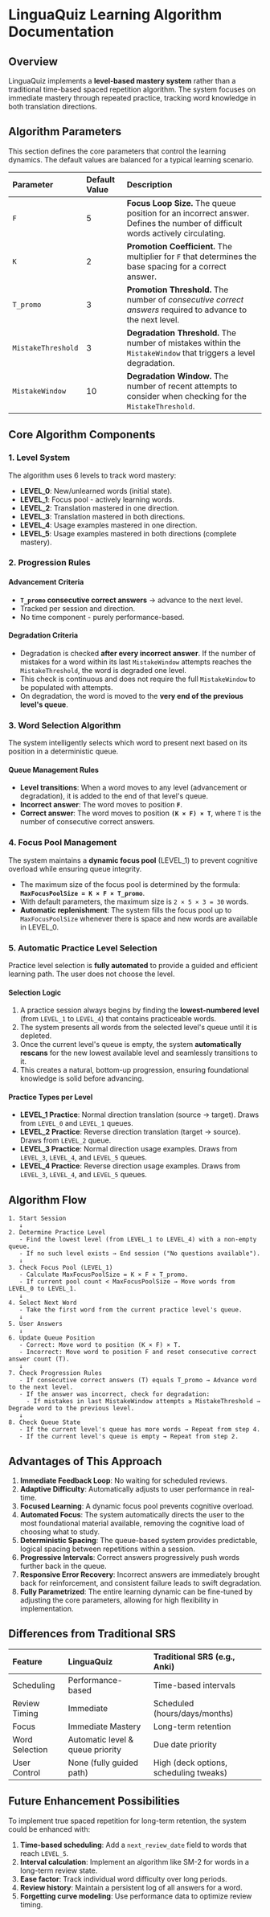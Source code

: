 # LinguaQuiz Learning Algorithm Documentation

## Overview

LinguaQuiz implements a **level-based mastery system** rather than a traditional time-based spaced repetition algorithm. The system focuses on immediate mastery through repeated practice, tracking word knowledge in both translation directions.

## Algorithm Parameters

This section defines the core parameters that control the learning dynamics. The default values are balanced for a typical learning scenario.

| Parameter | Default Value | Description |
| :--- | :--- | :--- |
| `F` | 5 | **Focus Loop Size.** The queue position for an incorrect answer. Defines the number of difficult words actively circulating. |
| `K` | 2 | **Promotion Coefficient.** The multiplier for `F` that determines the base spacing for a correct answer. |
| `T_promo` | 3 | **Promotion Threshold.** The number of *consecutive correct answers* required to advance to the next level. |
| `MistakeThreshold` | 3 | **Degradation Threshold.** The number of mistakes within the `MistakeWindow` that triggers a level degradation. |
| `MistakeWindow` | 10 | **Degradation Window.** The number of recent attempts to consider when checking for the `MistakeThreshold`. |

## Core Algorithm Components

### 1. Level System

The algorithm uses 6 levels to track word mastery:

- **LEVEL_0**: New/unlearned words (initial state).
- **LEVEL_1**: Focus pool - actively learning words.
- **LEVEL_2**: Translation mastered in one direction.
- **LEVEL_3**: Translation mastered in both directions.
- **LEVEL_4**: Usage examples mastered in one direction.
- **LEVEL_5**: Usage examples mastered in both directions (complete mastery).

### 2. Progression Rules

#### Advancement Criteria

- **`T_promo` consecutive correct answers** → advance to the next level.
- Tracked per session and direction.
- No time component - purely performance-based.

#### Degradation Criteria

- Degradation is checked **after every incorrect answer**. If the number of mistakes for a word within its last `MistakeWindow` attempts reaches the `MistakeThreshold`, the word is degraded one level.
- This check is continuous and does not require the full `MistakeWindow` to be populated with attempts.
- On degradation, the word is moved to the **very end of the previous level's queue**.

### 3. Word Selection Algorithm

The system intelligently selects which word to present next based on its position in a deterministic queue.

#### Queue Management Rules

- **Level transitions**: When a word moves to any level (advancement or degradation), it is added to the end of that level's queue.
- **Incorrect answer**: The word moves to position **`F`**.
- **Correct answer**: The word moves to position **`(K × F) × T`**, where `T` is the number of consecutive correct answers.

### 4. Focus Pool Management

The system maintains a **dynamic focus pool** (LEVEL_1) to prevent cognitive overload while ensuring queue integrity.

- The maximum size of the focus pool is determined by the formula: **`MaxFocusPoolSize = K × F × T_promo`**.
- With default parameters, the maximum size is `2 × 5 × 3 = 30` words.
- **Automatic replenishment**: The system fills the focus pool up to `MaxFocusPoolSize` whenever there is space and new words are available in LEVEL_0.

### 5. Automatic Practice Level Selection

Practice level selection is **fully automated** to provide a guided and efficient learning path. The user does not choose the level.

#### Selection Logic

1. A practice session always begins by finding the **lowest-numbered level** (from `LEVEL_1` to `LEVEL_4`) that contains practiceable words.
2. The system presents all words from the selected level's queue until it is depleted.
3. Once the current level's queue is empty, the system **automatically rescans** for the new lowest available level and seamlessly transitions to it.
4. This creates a natural, bottom-up progression, ensuring foundational knowledge is solid before advancing.

#### Practice Types per Level

- **LEVEL_1 Practice**: Normal direction translation (source → target). Draws from `LEVEL_0` and `LEVEL_1` queues.
- **LEVEL_2 Practice**: Reverse direction translation (target → source). Draws from `LEVEL_2` queue.
- **LEVEL_3 Practice**: Normal direction usage examples. Draws from `LEVEL_3`, `LEVEL_4`, and `LEVEL_5` queues.
- **LEVEL_4 Practice**: Reverse direction usage examples. Draws from `LEVEL_3`, `LEVEL_4`, and `LEVEL_5` queues.

## Algorithm Flow

```
1. Start Session
   ↓
2. Determine Practice Level
   - Find the lowest level (from LEVEL_1 to LEVEL_4) with a non-empty queue.
   - If no such level exists → End session ("No questions available").
   ↓
3. Check Focus Pool (LEVEL_1)
   - Calculate MaxFocusPoolSize = K × F × T_promo.
   - If current pool count < MaxFocusPoolSize → Move words from LEVEL_0 to LEVEL_1.
   ↓
4. Select Next Word
   - Take the first word from the current practice level's queue.
   ↓
5. User Answers
   ↓
6. Update Queue Position
   - Correct: Move word to position (K × F) × T.
   - Incorrect: Move word to position F and reset consecutive correct answer count (T).
   ↓
7. Check Progression Rules
   - If consecutive correct answers (T) equals T_promo → Advance word to the next level.
   - If the answer was incorrect, check for degradation:
     - If mistakes in last MistakeWindow attempts ≥ MistakeThreshold → Degrade word to the previous level.
   ↓
8. Check Queue State
   - If the current level's queue has more words → Repeat from step 4.
   - If the current level's queue is empty → Repeat from step 2.
```

## Advantages of This Approach

1. **Immediate Feedback Loop**: No waiting for scheduled reviews.
2. **Adaptive Difficulty**: Automatically adjusts to user performance in real-time.
3. **Focused Learning**: A dynamic focus pool prevents cognitive overload.
4. **Automated Focus**: The system automatically directs the user to the most foundational material available, removing the cognitive load of choosing what to study.
5. **Deterministic Spacing**: The queue-based system provides predictable, logical spacing between repetitions within a session.
6. **Progressive Intervals**: Correct answers progressively push words further back in the queue.
7. **Responsive Error Recovery**: Incorrect answers are immediately brought back for reinforcement, and consistent failure leads to swift degradation.
8. **Fully Parametrized**: The entire learning dynamic can be fine-tuned by adjusting the core parameters, allowing for high flexibility in implementation.

## Differences from Traditional SRS

| Feature | LinguaQuiz | Traditional SRS (e.g., Anki) |
| :--- | :--- | :--- |
| Scheduling | Performance-based | Time-based intervals |
| Review Timing | Immediate | Scheduled (hours/days/months) |
| Focus | Immediate Mastery | Long-term retention |
| Word Selection | Automatic level & queue priority | Due date priority |
| User Control | None (fully guided path) | High (deck options, scheduling tweaks) |

## Future Enhancement Possibilities

To implement true spaced repetition for long-term retention, the system could be enhanced with:

1. **Time-based scheduling**: Add a `next_review_date` field to words that reach `LEVEL_5`.
2. **Interval calculation**: Implement an algorithm like SM-2 for words in a long-term review state.
3. **Ease factor**: Track individual word difficulty over long periods.
4. **Review history**: Maintain a persistent log of all answers for a word.
5. **Forgetting curve modeling**: Use performance data to optimize review timing.
